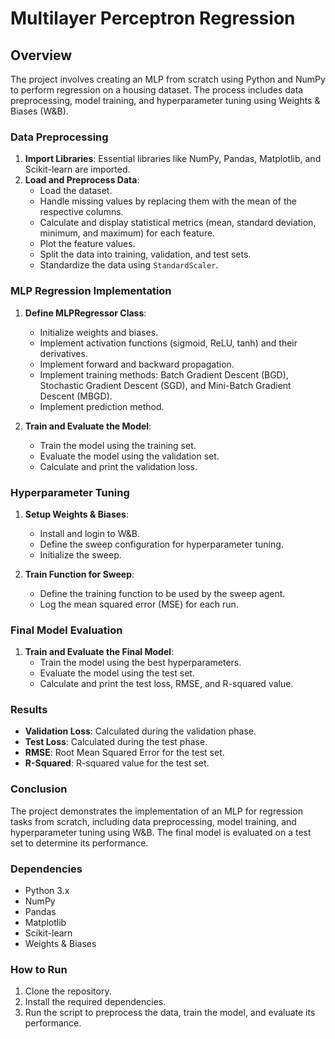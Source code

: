 # Multilayer Perceptron Regression

## Overview
The project involves creating an MLP from scratch using Python and NumPy to perform regression on a housing dataset. The process includes data preprocessing, model training, and hyperparameter tuning using Weights & Biases (W&B).

### Data Preprocessing
1. **Import Libraries**: Essential libraries like NumPy, Pandas, Matplotlib, and Scikit-learn are imported.
2. **Load and Preprocess Data**:
   - Load the dataset.
   - Handle missing values by replacing them with the mean of the respective columns.
   - Calculate and display statistical metrics (mean, standard deviation, minimum, and maximum) for each feature.
   - Plot the feature values.
   - Split the data into training, validation, and test sets.
   - Standardize the data using `StandardScaler`.

### MLP Regression Implementation
1. **Define MLPRegressor Class**:
   - Initialize weights and biases.
   - Implement activation functions (sigmoid, ReLU, tanh) and their derivatives.
   - Implement forward and backward propagation.
   - Implement training methods: Batch Gradient Descent (BGD), Stochastic Gradient Descent (SGD), and Mini-Batch Gradient Descent (MBGD).
   - Implement prediction method.

2. **Train and Evaluate the Model**:
   - Train the model using the training set.
   - Evaluate the model using the validation set.
   - Calculate and print the validation loss.

### Hyperparameter Tuning
1. **Setup Weights & Biases**:
   - Install and login to W&B.
   - Define the sweep configuration for hyperparameter tuning.
   - Initialize the sweep.

2. **Train Function for Sweep**:
   - Define the training function to be used by the sweep agent.
   - Log the mean squared error (MSE) for each run.

### Final Model Evaluation
1. **Train and Evaluate the Final Model**:
   - Train the model using the best hyperparameters.
   - Evaluate the model using the test set.
   - Calculate and print the test loss, RMSE, and R-squared value.

### Results
- **Validation Loss**: Calculated during the validation phase.
- **Test Loss**: Calculated during the test phase.
- **RMSE**: Root Mean Squared Error for the test set.
- **R-Squared**: R-squared value for the test set.

### Conclusion
The project demonstrates the implementation of an MLP for regression tasks from scratch, including data preprocessing, model training, and hyperparameter tuning using W&B. The final model is evaluated on a test set to determine its performance.

### Dependencies
- Python 3.x
- NumPy
- Pandas
- Matplotlib
- Scikit-learn
- Weights & Biases

### How to Run
1. Clone the repository.
2. Install the required dependencies.
3. Run the script to preprocess the data, train the model, and evaluate its performance.
